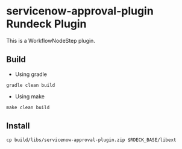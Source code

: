 # servicenow-approval-plugin Rundeck Plugin

This is a WorkflowNodeStep plugin.

## Build

* Using gradle
```
gradle clean build
```

* Using make

```
make clean build
```

## Install

```
cp build/libs/servicenow-approval-plugin.zip $RDECK_BASE/libext
```
